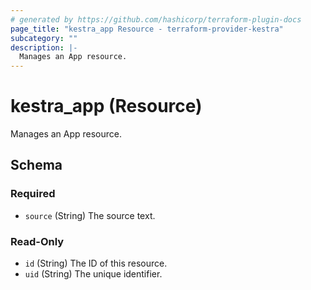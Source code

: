 ```yaml
---
# generated by https://github.com/hashicorp/terraform-plugin-docs
page_title: "kestra_app Resource - terraform-provider-kestra"
subcategory: ""
description: |-
  Manages an App resource.
---
```


# kestra_app (Resource)

Manages an App resource.



<!-- schema generated by tfplugindocs -->
## Schema

### Required

- `source` (String) The source text.

### Read-Only

- `id` (String) The ID of this resource.
- `uid` (String) The unique identifier.
